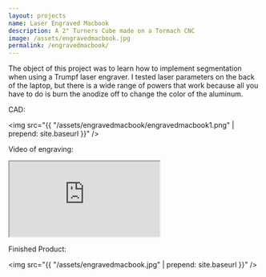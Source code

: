 ```yaml
---
layout: projects
name: Laser Engraved Macbook
description: A 2" Turners Cube made on a Tormach CNC
image: /assets/engravedmacbook.jpg
permalink: /engravedmacbook/
---
```


The object of this project was to learn how to implement segmentation when using a Trumpf laser engraver. I tested laser parameters on the back of the laptop, but there is a wide range of powers that work because all you have to do is burn the anodize off to change the color of the aluminum.

CAD:

<img src="{{ "/assets/engravedmacbook/engravedmacbook1.png" | prepend: site.baseurl }}" />

Video of engraving:

<iframe src="https://www.youtube.com/embed/h-9vCTsLkBU"> </iframe> 

Finished Product:

<img src="{{ "/assets/engravedmacbook.jpg" | prepend: site.baseurl }}" />
